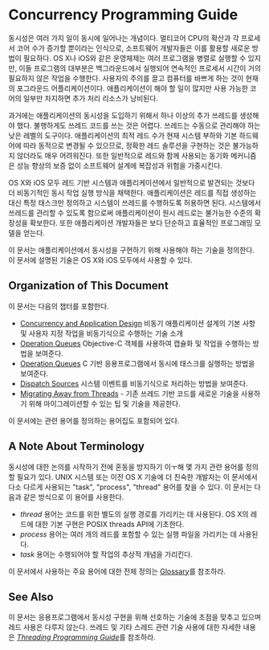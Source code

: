 # Concurrency Programming Guide

동시성은 여러 가지 일이 동시에 일어나는 개념이다. 멀티코어 CPU의 확산과 각 프로세서 코어 수가 증가할 뿐이라는 인식으로, 소프트웨어 개발자들은 이를 활용할 새로운 방법이 필요하다. OS X나 iOS와 같은 운영체제는 여러 프로그램을 병렬로 실행할 수 있지만, 이들 프로그램의 대부분은 백그라운드에서 실행되어 연속적인 프로세서 시간이 거의 필요하지 않은 작업을 수행한다. 사용자의 주의를 끌고 컴퓨터를 바쁘게 하는 것이 현재의 포그라운드 어플리케이션이다. 애플리케이션이 해야 할 일이 많지만 사용 가능한 코어의 일부만 차지하면 추가 처리 리소스가 낭비된다.

과거에는 애플리케이션의 동시성을 도입하기 위해서 하나 이상의 추가 쓰레드를 생성해야 했다. 불행하게도 쓰레드 코드를 쓰는 것은 어렵다. 쓰레드는 수동으로 관리해야 하는 낮은 레벨의 도구이다. 애플리케이션의 최적 레드 수가 현재 시스템 부하와 기본 하드웨어에 따라 동적으로 변경될 수 있으므로, 정확한 레드 솔루션을 구현하는 것은 불가능하지 않더라도 매우 어려워진다. 또한 일반적으로 레드와 함께 사용되는 동기화 메커니즘은 성능 향상의 보증 없이 소프트웨어 설계에 복잡성과 위험을 가중시킨다.

OS X와 iOS 모두 레드 기반 시스템과 애플리케이션에서 일반적으로 발견되는 것보다 더 비동기적인 동시 작업 실행 방식을 채택한다. 애플리케이션은 레드를 직접 생성하는 대신 특정 태스크만 정의하고 시스템이 쓰레드를 수행하도록 허용하면 된다. 시스템에서 쓰레드를 관리할 수 있도록 함으로써 애플리케이션이 원시 레드로는 불가능한 수준의 확장성을 확보한다. 또한 애플리케이션 개발자들은 보다 단순하고 효율적인 프로그래밍 모델을 얻는다.

이 문서는 애플리케이션에서 동시성을 구현하기 위해 사용해야 하는 기술을 정의한다. 이 문서에 설명된 기술은 OS X와 iOS 모두에서 사용할 수 있다.

## Organization of This Document

이 문서는 다음의 챕터를 포함한다.

* [Concurrency and Application Design](https://developer.apple.com/library/archive/documentation/General/Conceptual/ConcurrencyProgrammingGuide/ConcurrencyandApplicationDesign/ConcurrencyandApplicationDesign.html#//apple_ref/doc/uid/TP40008091-CH100-SW1) 비동기 애플리케이션 설계의 기본 사항 및 사용자 지정 작업을 비동기식으로 수행하는 기술 소개
* [Operation Queues](https://developer.apple.com/library/archive/documentation/General/Conceptual/ConcurrencyProgrammingGuide/OperationObjects/OperationObjects.html#//apple_ref/doc/uid/TP40008091-CH101-SW1) Objective-C 객체를 사용하여 캡슐화 및 작업을 수행하는 방법을 보여준다.
* [Operation Queues](https://developer.apple.com/library/archive/documentation/General/Conceptual/ConcurrencyProgrammingGuide/OperationObjects/OperationObjects.html#//apple_ref/doc/uid/TP40008091-CH101-SW1) C 기반 응용프로그램에서 동시에 태스크를 실행하는 방법을 보여준다.
* [Dispatch Sources](https://developer.apple.com/library/archive/documentation/General/Conceptual/ConcurrencyProgrammingGuide/GCDWorkQueues/GCDWorkQueues.html#//apple_ref/doc/uid/TP40008091-CH103-SW1) 시스템 이벤트를 비동기식으로 처리하는 방법을 보여준다.
* [Migrating Away from Threads](https://developer.apple.com/library/archive/documentation/General/Conceptual/ConcurrencyProgrammingGuide/ThreadMigration/ThreadMigration.html#//apple_ref/doc/uid/TP40008091-CH105-SW1) - 기존 쓰레드 기반 코드를 새로운 기술을 사용하기 위해 마이그레이션할 수 있는 팁 및 기술을 제공한다.

이 문서에는 관련 용어를 정의하는 용어집도 포함되어 있다.

## A Note About Terminology

동시성에 대한 논의를 시작하기 전에 혼동을 방지하기 이ㅜ해 몇 가지 관련 용어를 정의할 필요가 있다. UNIX 시스템 또는 이전 OS X 기술에 더 친숙한 개발자는 이 문서에서 다소 다르게 사용되는 "task", "process", "thread" 용어를 찾을 수 있다. 이 문서는 다음과 같은 방식으로 이 용어를 사용한다.

* _thread_  용어는 코드를 위한 별도의 실행 경로를 가리키는 데 사용된다. OS X의 레드에 대한 기본 구현은 POSIX threads API에 기초한다.
* _process_ 용어는 여러 개의 레드를 포함할 수 있는 실행 파일을 가리키는 데 사용된다.
* _task_ 용어는 수행되어야 할 작업의 추상적 개념을 가리킨다.

이 문서에서 사용하는 주요 용어에 대한 전체 정의는 [Glossary](https://developer.apple.com/library/archive/documentation/General/Conceptual/ConcurrencyProgrammingGuide/Glossary/Glossary.html#//apple_ref/doc/uid/TP40008091-CH104-SW2)를 참조하라.

## See Also

이 문서는 응용프로그램에서 동시성 구현을 위해 선호하는 기술에 초점을 맞추고 있으며 레드 사용은 다루지 않는다. 쓰레드 및 기타 스레드 관련 기술 사용에 대한 자세한 내용은 [_Threading Programming Guide_](https://developer.apple.com/library/archive/documentation/Cocoa/Conceptual/Multithreading/Introduction/Introduction.html#//apple_ref/doc/uid/10000057i)를 참조하라.

